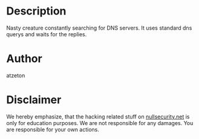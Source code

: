 # Description
Nasty creature constantly searching for DNS servers. It uses standard dns querys
and waits for the replies.

# Author
atzeton

# Disclaimer
We hereby emphasize, that the hacking related stuff on
[nullsecurity.net](http://nullsecurity.net) is only for education purposes.
We are not responsible for any damages. You are responsible for your own
actions.
